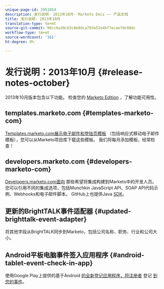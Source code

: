 ```yaml
---
unique-page-id: 2951054
description: 发行说明- 2013年10月- Marketo Docs —— 产品文档
title: 发行说明- 2013年10月
translation-type: tm+mt
source-git-commit: 96cc6a30c63c8e8dca793a52e4bf7ecaef8c08dc
workflow-type: tm+mt
source-wordcount: '161'
ht-degree: 0%

---
```



# 发行说明：2013年10月 {#release-notes-october}

2013年10月版本包含以下功能。 检查您的 [Marketo Edition](http://docs.marketo.com/display/docs/assets/pricing.php) ，了解功能可用性。

## templates.marketo.com {#templates-marketo-com}

[Templates.marketo.com展示电子邮件和登陆页模板](http://templates.marketo.com) （包括响应式移动电子邮件模板），您可以从Marketo项目库下载这些模板。 我们将每月添加模板，经常检查！

## developers.marketo.com {#developers-marketo-com}

[Developers.marketo.com面向](http://developers.marketo.com) 那些希望将集成构建到Marketo中的开发人员。 您可以引用不同的集成选项，包括Munchkin JavaScript API、SOAP API代码示例、Webhooks和电子邮件脚本。 GitHub上也提供Java [SDK](https://github.com/Marketo/SOAP-API-Java-Client)。

## 更新的BrightTALK事件适配器 {#updated-brighttalk-event-adapter}

将其他字段从BrightTALK同步到Marketo，包括公司名称、职务、行业和公司大小。

## Android平板电脑事件签入应用程序 {#android-tablet-event-check-in-app}

使用Google Play上提供的基于Android [的全新登记应用程序，将注册者](../../product-docs/core-marketo-concepts/mobile-apps/event-check-in/check-people-into-your-event-from-your-tablet.md) 登记 [到您的事件](https://play.google.com/store/apps/details?id=com.marketo.eventcheckin&amp;hl=en)。
